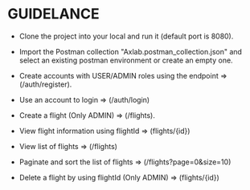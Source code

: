 # GUIDELANCE

- Clone the project into your local and run it (default port is 8080). 
 
- Import the Postman collection "Axlab.postman_collection.json" and select an existing postman environment or create an empty one. 

- Create accounts with USER/ADMIN roles using the endpoint => (/auth/register).

- Use an account to login => (/auth/login)

- Create a flight (Only ADMIN) => (/flights).  

- View flight information using flightId => (flights/{id})

- View list of flights => (/flights)

- Paginate and sort the list of flights => (/flights?page=0&size=10)

- Delete a flight by using flightId (Only ADMIN) => (flights/{id})